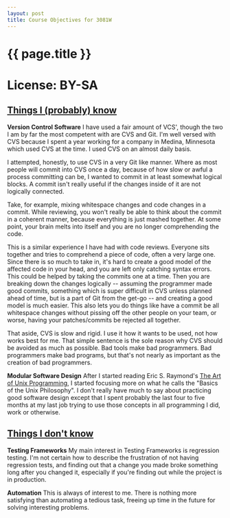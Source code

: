 ```yaml
---
layout: post
title: Course Objectives for 3081W
---
```

# {{ page.title }}
# License: BY-SA

## <span style="text-decoration:underline">Things I (probably) know</span>

**Version Control Software**
I have used a fair amount of VCS', though the two I am by far the most competent with are CVS and Git. I'm well versed
with CVS because I spent a year working for a company in Medina, Minnesota which used CVS at the time. I used CVS on
an almost daily basis.

I attempted, honestly, to use CVS in a very Git like manner. Where as most people will commit into
CVS once a day, because of how slow or awful a process committing can be, I wanted to commit in at least somewhat
logical blocks. A commit isn't really useful if the changes inside of it are not logically connected.

Take, for example, mixing whitespace changes and code changes in a commit. While reviewing, you won't really be able to
think about the commit in a coherent manner, because everything is just mashed together. At some point, your brain melts
into itself and you are no longer comprehending the code.

This is a similar experience I have had with code reviews. Everyone sits together and tries to comprehend a piece of
code, often a very large one. Since there is so much to take in, it's hard to create a good model of the affected code
in your head, and you are left only catching syntax errors. This could be helped by taking the commits one at a time.
Then you are breaking down the changes logically -- assuming the programmer made good commits, something which is super
difficult in CVS unless planned ahead of time, but is a part of Git from the get-go -- and creating a good model is much
easier. This also lets you do things like have a commit be all whitespace changes without pissing off the other people
on your team, or worse, having your patches/commits be rejected all together.

That aside, CVS is slow and rigid. I use it how it wants to be used, not how works best for me. That simple sentence is
the sole reason why CVS should be avoided as much as possible. Bad tools make bad programmers. Bad programmers make bad
programs, but that's not nearly as important as the creation of bad programmers.

**Modular Software Design**
After I started reading Eric S. Raymond's [The Art of Unix Programming][taup],
I started focusing more on what he calls the "Basics of the Unix Philosophy". I don't really have much to say about
practicing good software design except that I spent probably the last four to five months at my last job trying to use
those concepts in all programming I did, work or otherwise.

## <span style="text-decoration:underline">Things I don't know</span>

**Testing Frameworks**
My main interest in Testing Frameworks is regression testing. I'm not certain how to describe the frustration of not
having regression tests, and finding out that a change you made broke something long after you changed it, especially if
you're finding out while the project is in production.

**Automation**
This is always of interest to me. There is nothing more satisfying than automating a tedious task, freeing up time in
the future for solving interesting problems.

[taup]: http://www.catb.org/~esr/writings/taoup/html/
